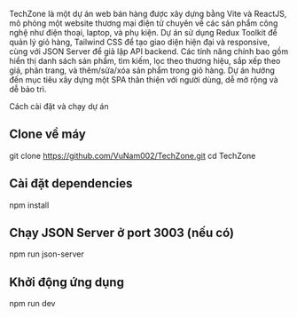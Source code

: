 TechZone là một dự án web bán hàng được xây dựng bằng Vite và ReactJS, mô phỏng một website thương mại điện tử chuyên về các sản phẩm công nghệ như điện thoại, laptop, và phụ kiện. Dự án sử dụng Redux Toolkit để quản lý giỏ hàng, Tailwind CSS để tạo giao diện hiện đại và responsive, cùng với JSON Server để giả lập API backend. Các tính năng chính bao gồm hiển thị danh sách sản phẩm, tìm kiếm, lọc theo thương hiệu, sắp xếp theo giá, phân trang, và thêm/sửa/xóa sản phẩm trong giỏ hàng. Dự án hướng đến mục tiêu xây dựng một SPA thân thiện với người dùng, dễ mở rộng và dễ bảo trì.

Cách cài đặt và chạy dự án
## Clone về máy
git clone https://github.com/VuNam002/TechZone.git
cd TechZone

## Cài đặt dependencies
npm install

## Chạy JSON Server ở port 3003 (nếu có)
npm run json-server

## Khởi động ứng dụng
npm run dev